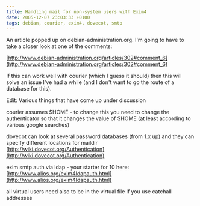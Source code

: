 ```yaml
---
title: Handling mail for non-system users with Exim4
date: 2005-12-07 23:03:33 +0100
tags: debian, courier, exim4, dovecot, smtp
---
```


An article popped up on debian-administration.org. I'm going to have to take a closer look at one of the comments:

[http://www.debian-administration.org/articles/302#comment_6](http://www.debian-administration.org/articles/302#comment_6)

If this can work well with courier (which I guess it should) then this will solve an issue I've had a while (and I don't want to go the route of a database for this).

Edit: Various things that have come up under discussion

courier assumes $HOME - to change this you need to change the authenticator so that it changes the value of  $HOME (at least according to various google searches)

dovecot can look at several password databases (from 1.x up) and they can specify different locations for maildir [http://wiki.dovecot.org/Authentication](http://wiki.dovecot.org/Authentication)

exim smtp auth via ldap - your starter for 10 here: [http://www.alios.org/exim4ldapauth.html](http://www.alios.org/exim4ldapauth.html)

all virtual users need also to be in the virtual file if you use catchall addresses 
